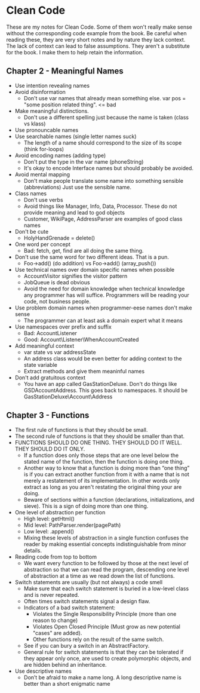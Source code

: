 # Clean Code

These are my notes for Clean Code. Some of them won't really make sense without the 
corresponding code example from the book. Be careful when reading these, they are very 
short notes and by nature they lack context. The lack of context can lead to false 
assumptions. They aren't a substitute for the book. I make them to help retain the information.

## Chapter 2 - Meaningful Names

* Use intention revealing names
* Avoid disinformation
    - Don't use var names that already mean something else.
      var pos = "some position related thing". <= bad
* Make meaningful distinctions.
    - Don't use a different spelling just because the name is taken (class vs klass)
* Use pronouncable names
* Use searchable names (single letter names suck)
    - The length of a name should correspond to the size of its scope (think for-loops)
* Avoid encoding names (adding type)
    - Don't put the type in the var name (phoneString)
    - It's okay to encode Interface names but should probably be avoided.
* Avoid mental mapping
    - Don't make people translate some name into something sensible (abbreviations)
      Just use the sensible name.
* Class names
    - Don't use verbs
    - Avoid things like Manager, Info, Data, Processor.
      These do not provide meaning and lead to god objects
    - Customer, WikiPage, AddressParser are examples of good class names
* Don't be cute
    - HolyHandGrenade = delete()
* One word per concept
    - Bad: fetch, get, find are all doing the same thing.
* Don't use the same word for two different ideas. That is a pun.
    - Foo->add() (do addition) vs Foo->add() (array_push())
* Use technical names over domain specific names when possible
    - AccountVisitor signifies the visitor pattern
    - JobQueue is dead obvious
    - Avoid the need for domain knowledge when technical knowledge any programmer
      has will suffice. Programmers will be reading your code, not business people.
* Use problem domain names when programmer-eese names don't make sense
    - The programmer can at least ask a domain expert what it means
* Use namespaces over prefix and suffix
    - Bad: AccountListener
    - Good: Account\Listener\WhenAccountCreated
* Add meaningful context
    - var state vs var addressState
    - An address class would be even better for adding context to the state variable
    - Extract methods and give them meaninful names
* Don't add gratuitous context
    - You have an app called GasStationDeluxe.
      Don't do things like GSDAccountAddress. This goes back to namespaces.
      It should be GasStationDeluxe\Account\Address

## Chapter 3 - Functions
* The first rule of functions is that they should be small.
* The second rule of functions is that they should be smaller than that.
* FUNCTIONS SHOULD DO ONE THING. THEY SHOULD DO IT WELL. THEY SHOULD DO IT ONLY.
    - If a function does only those steps that are one level below the stated name of the
      function, then the function is doing one thing.
    - Another way to know that a function is doing more than “one thing” is if you
      can extract another function from it with a name that is not merely
      a restatement of its implementation. In other words only extract as long
      as you aren't restating the original thing your are doing.
    - Beware of sections within a function (declarations, initializations, and sieve).
      This is a sign of doing more than one thing.
* One level of abstraction per function
    - High level: getHtml()
    - Mid level: PathParser.render(pagePath)
    - Low level: .append()
    - Mixing these levels of abstraction in a single function confuses the reader by
      making essential concepts indistinguishable from minor details.
* Reading code from top to bottom
    - We want every function to be followed by those at the next level of abstraction so
      that we can read the program, descending one level of abstraction at a time as
      we read down the list of functions.
* Switch statements are usually (but not always) a code smell
    - Make sure that each switch statement is buried in a low-level class and
      is never repeated.
    - Often times switch statements signal a design flaw.
    - Indicators of a bad switch statement:
        * Violates the Single Responsibility Principle (more than one reason to change)
        * Violates Open Closed Principle (Must grow as new potential "cases" are added).
        * Other functions rely on the result of the same switch.
    - See if you can bury a switch in an AbstractFactory.
    - General rule for switch statements is that they can be tolerated if they appear
      only once, are used to create polymorphic objects, and are hidden behind an
      inheritance.
* Use descriptive names
    - Don’t be afraid to make a name long. A long descriptive name is better than
      a short enigmatic name
